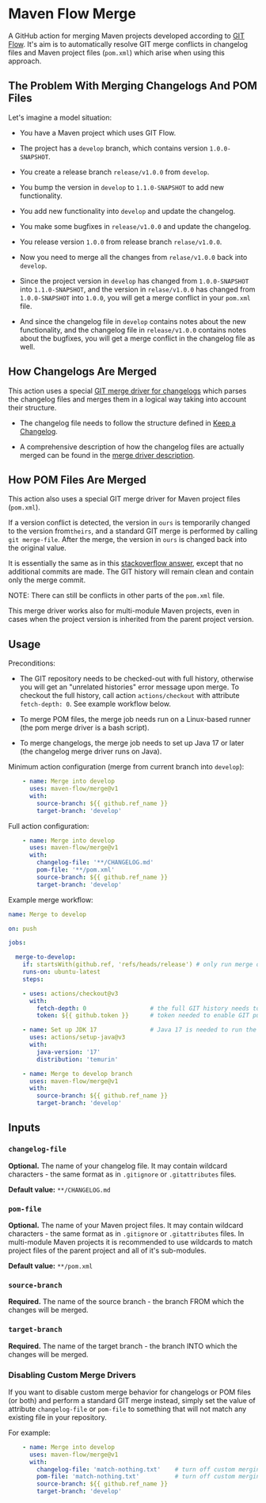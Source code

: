 # Maven Flow Merge

A GitHub action for merging Maven projects developed according to [GIT Flow](https://nvie.com/posts/a-successful-git-branching-model/). It's aim is to automatically resolve GIT merge conflicts in changelog files and Maven project files (`pom.xml`) which arise when using this approach.

## The Problem With Merging Changelogs And POM Files

Let's imagine a model situation:

- You have a Maven project which uses GIT Flow.

- The project has a `develop` branch, which contains version `1.0.0-SNAPSHOT`.

- You create a release branch `release/v1.0.0` from `develop`.

- You bump the version in `develop` to `1.1.0-SNAPSHOT` to add new functionality.

- You add new functionality into `develop` and update the changelog.

- You make some bugfixes in `release/v1.0.0` and update the changelog.

- You release version `1.0.0` from release branch `relase/v1.0.0`.

- Now you need to merge all the changes from `relase/v1.0.0` back into `develop`.

- Since the project version in `develop` has changed from `1.0.0-SNAPSHOT` into `1.1.0-SNAPSHOT`, and the version in `relase/v1.0.0` has changed from `1.0.0-SNAPSHOT` into `1.0.0`, you will get a merge conflict in your `pom.xml` file.

- And since the changelog file in `develop` contains notes about the new functionality, and the changelog file in `release/v1.0.0` contains notes about the bugfixes, you will get a merge conflict in the changelog file as well.

## How Changelogs Are Merged

This action uses a special [GIT merge driver for changelogs](https://github.com/maven-flow/changelog-merge-driver) which parses the changelog files and merges them in a logical way taking into account their structure.

- The changelog file needs to follow the structure defined in [Keep a Changelog](https://keepachangelog.com/en/1.1.0/).

- A comprehensive description of how the changelog files are actually merged can be found in the [merge driver description](https://github.com/maven-flow/changelog-merge-driver?tab=readme-ov-file#how-it-works).

## How POM Files Are Merged

This action also uses a special GIT merge driver for Maven project files (`pom.xml`).

If a version conflict is detected, the version in `ours` is temporarily changed to the version from`theirs`, and a standard GIT merge is performed by calling `git merge-file`. After the merge, the version in `ours` is changed back into the original value.

It is essentially the same as in this [stackoverflow answer](https://stackoverflow.com/a/33181239/2468620), except that no additional commits are made. The GIT history will remain clean and contain only the merge commit.

NOTE: There can still be conflicts in other parts of the `pom.xml` file.

This merge driver works also for multi-module Maven projects, even in cases when the project version is inherited from the parent project version.

## Usage

Preconditions:

- The GIT repository needs to be checked-out with full history, otherwise you will get an "unrelated histories" error message upon merge. To checkout the full history, call action `actions/checkout` with attribute `fetch-depth: 0`. See example workflow below.

- To merge POM files, the merge job needs run on a Linux-based runner (the pom merge driver is a bash script).

- To merge changelogs, the merge job needs to set up Java 17 or later (the changelog merge driver runs on Java).

Minimum action configuration (merge from current branch into `develop`):

```yaml
    - name: Merge into develop
      uses: maven-flow/merge@v1
      with:
        source-branch: ${{ github.ref_name }}
        target-branch: 'develop'
```

Full action configuration:

```yaml
    - name: Merge into develop
      uses: maven-flow/merge@v1
      with:
        changelog-file: '**/CHANGELOG.md'
        pom-file: '**/pom.xml'
        source-branch: ${{ github.ref_name }}
        target-branch: 'develop'
```

Example merge workflow:

```yaml
name: Merge to develop

on: push

jobs:

  merge-to-develop:
    if: startsWith(github.ref, 'refs/heads/release') # only run merge on release branches
    runs-on: ubuntu-latest
    steps:

    - uses: actions/checkout@v3
      with:
        fetch-depth: 0                  # the full GIT history needs to be checked out
        token: ${{ github.token }}      # token needed to enable GIT push after merge

    - name: Set up JDK 17               # Java 17 is needed to run the changelog merge driver
      uses: actions/setup-java@v3
      with:
        java-version: '17'
        distribution: 'temurin'

    - name: Merge to develop branch
      uses: maven-flow/merge@v1
      with:
        source-branch: ${{ github.ref_name }}
        target-branch: 'develop'
```

## Inputs

### `changelog-file`

**Optional.** The name of your changelog file. It may contain wildcard characters - the same format as in `.gitignore` or `.gitattributes` files.

**Default value:** `**/CHANGELOG.md`

### `pom-file`

**Optional.** The name of your Maven project files. It may contain wildcard characters - the same format as in `.gitignore` or `.gitattributes` files. In multi-module Maven projects it is recommended to use wildcards to match project files of the parent project and all of it's sub-modules.

**Default value:** `**/pom.xml`

### `source-branch`

**Required.** The name of the source branch - the branch FROM which the changes will be merged.

### `target-branch`

**Required.** The name of the target branch - the branch INTO which the changes will be merged.

### Disabling Custom Merge Drivers

If you want to disable custom merge behavior for changelogs or POM files (or both) and perform a standard GIT merge instead, simply set the value of attribute `changelog-file` or `pom-file` to something that will not match any existing file in your repository.

For example:

```yaml
    - name: Merge into develop
      uses: maven-flow/merge@v1
      with:
        changelog-file: 'match-nothing.txt'    # turn off custom merging for changelogs
        pom-file: 'match-nothing.txt'          # turn off custom merging for POM files
        source-branch: ${{ github.ref_name }}
        target-branch: 'develop'
```
